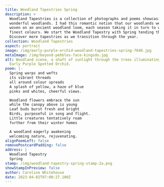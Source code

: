 ```yaml
---
title: Woodland Tapestries Spring
description: >
  Woodland Tapestries is a collection of photographs and poems showcasing our
  wonderful woodlands. I had this romantic notion that our woodlands were being
  woven on an ancient woodland loom, each season taking it in turn to weave its
  finest colours. We start the Woodland Tapestry with Spring tending the loom.
  Discover more tapestries as we transition through the year. 
collection: Woodland Tapestries
aspect: portrait
image: /img/early-purple-orchid-woodland-tapestries-spring-7840.jpg
metaImage: /img/beyond-pebbles-face-kingsdo.jpg
alt: Woodland scene, a shaft of sunlight through the trees illuminating a single
  Early Purple Spotted Orchid.
poem: |-
  Spring warps and wefts 
  its vibrant threads
  all around colour spreads
  A splash of yellow, a haze of blue
  pinks and whites, cheerful views.

  Woodland flowers embrace the sun 
  while the canopy above is young
  Leaf buds burst fresh and bright
  Birds, purposeful in song and flight.
  Little creatures tentatively roam 
  further from their winter homes 

  A woodland eagerly awakening 
  welcoming nature, rejuvenating.
alignPoemLeft: false
removePostcardPadding: false
address: |
  Woodland Tapestry
  Spring
stamp: /img/woodland-tapestry-spring-stamp-2a.png
showStampInPreview: false
author: Caroline Whitehouse
date: 2023-04-02T07:00:27.100Z
---
```

